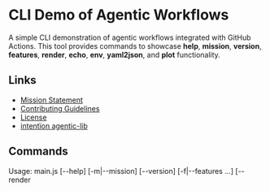 # CLI Demo of Agentic Workflows

A simple CLI demonstration of agentic workflows integrated with GitHub Actions. This tool provides commands to showcase **help**, **mission**, **version**, **features**, **render**, **echo**, **env**, **yaml2json**, and **plot** functionality.

## Links

- [Mission Statement](../../MISSION.md)
- [Contributing Guidelines](../../CONTRIBUTING.md)
- [License](../../LICENSE.md)
- [intentïon agentic-lib](https://github.com/xn-intenton-z2a/agentic-lib)

## Commands

Usage: main.js [--help] [-m|--mission] [--version] [-f|--features <tag>...] [--render <template> <data>] [--env <VAR_NAME>] [--yaml2json <yamlPath>] [--output <file>] [plot <quadratic|sine>] [echo <message>]

Commands:
  --help                      Display usage instructions
  -m, --mission               Print mission statement
  --version                   Print version
  -f, --features [<tag>...]   List available features, optionally filtered by mission tags
  --render <template> <data>  Render EJS template with data (JSON or YAML)
  --yaml2json <yamlPath>      Convert YAML file to JSON printed to stdout
  -y <yamlPath>               Alias for --yaml2json
  --output <file>             Write JSON output to the specified file
  -e, --env <VAR_NAME>        Print a specific environment variable
  -e, --env                   Print all loaded environment variables as JSON
  plot <quadratic|sine>       Generate sample points for the specified function
  echo <message>              Echo message

## Usage Examples

```bash
npm run start -- --help
# Displays help text

npm run start -- --mission
# Prints the mission statement

npm run start -- --version
# Prints the current version

npm run start -- --features
# Prints the mission statement then lists available features as JSON

npm run start -- --render path/to/template.ejs path/to/data.json
# Renders EJS template with JSON data and prints the result

npm run start -- --env VAR_NAME
# Prints the value of VAR_NAME loaded from .env

npm run start -- --yaml2json path/to/data.yaml
# Converts YAML to JSON and prints to stdout

npm run start -- --yaml2json path/to/data.yaml --output output.json
# Converts YAML to JSON and writes to output.json

npm run start -- echo Hello World
# Prints "Hello World"

npm run start -- plot quadratic
# Prints JSON of sample points for x^2

npm run start -- plot sine
# Prints JSON of sample points for sine function

npm run start -- plot foo
# Prints error for unknown function
```